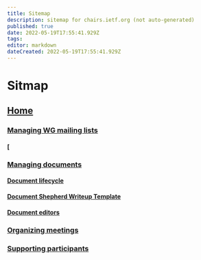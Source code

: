 ```yaml
---
title: Sitemap
description: sitemap for chairs.ietf.org (not auto-generated)
published: true
date: 2022-05-19T17:55:41.929Z
tags: 
editor: markdown
dateCreated: 2022-05-19T17:55:41.929Z
---
```


# Sitmap
## [Home](/home)
### [Managing WG mailing lists](/mailing-lists)
#### [
### [Managing documents](/documents)
#### [Document lifecycle](/documents/lifecycle)
#### [Document Shepherd Writeup Template](/documents/qa-style-writeup-template)
#### [Document editors](/documents/document-editor)
### [Organizing meetings](/meetings)

### [Supporting participants](/participants)
